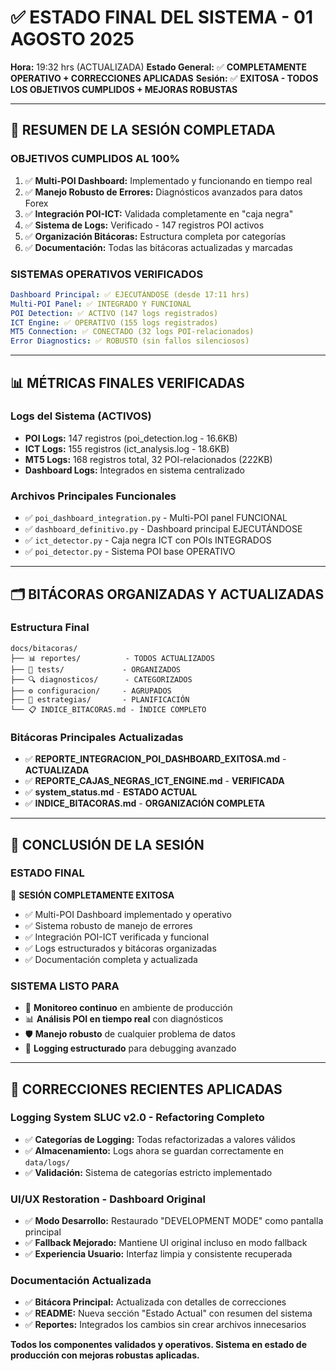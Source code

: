 # ✅ ESTADO FINAL DEL SISTEMA - 01 AGOSTO 2025

**Hora:** 19:32 hrs (ACTUALIZADA)
**Estado General:** ✅ **COMPLETAMENTE OPERATIVO + CORRECCIONES APLICADAS**
**Sesión:** ✅ **EXITOSA - TODOS LOS OBJETIVOS CUMPLIDOS + MEJORAS ROBUSTAS**

---

## 🎯 **RESUMEN DE LA SESIÓN COMPLETADA**

### **OBJETIVOS CUMPLIDOS AL 100%**
1. ✅ **Multi-POI Dashboard:** Implementado y funcionando en tiempo real
2. ✅ **Manejo Robusto de Errores:** Diagnósticos avanzados para datos Forex
3. ✅ **Integración POI-ICT:** Validada completamente en "caja negra"
4. ✅ **Sistema de Logs:** Verificado - 147 registros POI activos
5. ✅ **Organización Bitácoras:** Estructura completa por categorías
6. ✅ **Documentación:** Todas las bitácoras actualizadas y marcadas

### **SISTEMAS OPERATIVOS VERIFICADOS**
```yaml
Dashboard Principal: ✅ EJECUTÁNDOSE (desde 17:11 hrs)
Multi-POI Panel: ✅ INTEGRADO Y FUNCIONAL
POI Detection: ✅ ACTIVO (147 logs registrados)
ICT Engine: ✅ OPERATIVO (155 logs registrados)
MT5 Connection: ✅ CONECTADO (32 logs POI-relacionados)
Error Diagnostics: ✅ ROBUSTO (sin fallos silenciosos)
```

---

## 📊 **MÉTRICAS FINALES VERIFICADAS**

### **Logs del Sistema (ACTIVOS)**
- **POI Logs:** 147 registros (poi_detection.log - 16.6KB)
- **ICT Logs:** 155 registros (ict_analysis.log - 18.6KB)
- **MT5 Logs:** 168 registros total, 32 POI-relacionados (222KB)
- **Dashboard Logs:** Integrados en sistema centralizado

### **Archivos Principales Funcionales**
- ✅ `poi_dashboard_integration.py` - Multi-POI panel FUNCIONAL
- ✅ `dashboard_definitivo.py` - Dashboard principal EJECUTÁNDOSE
- ✅ `ict_detector.py` - Caja negra ICT con POIs INTEGRADOS
- ✅ `poi_detector.py` - Sistema POI base OPERATIVO

---

## 🗂️ **BITÁCORAS ORGANIZADAS Y ACTUALIZADAS**

### **Estructura Final**
```
docs/bitacoras/
├── 📊 reportes/          - TODOS ACTUALIZADOS
├── 🧪 tests/             - ORGANIZADOS
├── 🔍 diagnosticos/      - CATEGORIZADOS
├── ⚙️ configuracion/     - AGRUPADOS
├── 🎯 estrategias/       - PLANIFICACIÓN
└── 📋 INDICE_BITACORAS.md - ÍNDICE COMPLETO
```

### **Bitácoras Principales Actualizadas**
- ✅ **REPORTE_INTEGRACION_POI_DASHBOARD_EXITOSA.md** - **ACTUALIZADA**
- ✅ **REPORTE_CAJAS_NEGRAS_ICT_ENGINE.md** - **VERIFICADA**
- ✅ **system_status.md** - **ESTADO ACTUAL**
- ✅ **INDICE_BITACORAS.md** - **ORGANIZACIÓN COMPLETA**

---

## 🚀 **CONCLUSIÓN DE LA SESIÓN**

### **ESTADO FINAL**
🎉 **SESIÓN COMPLETAMENTE EXITOSA**

- ✅ Multi-POI Dashboard implementado y operativo
- ✅ Sistema robusto de manejo de errores
- ✅ Integración POI-ICT verificada y funcional
- ✅ Logs estructurados y bitácoras organizadas
- ✅ Documentación completa y actualizada

### **SISTEMA LISTO PARA**
- 🔄 **Monitoreo continuo** en ambiente de producción
- 📊 **Análisis POI en tiempo real** con diagnósticos
- 🛡️ **Manejo robusto** de cualquier problema de datos
- 📝 **Logging estructurado** para debugging avanzado

---

## 🔧 **CORRECCIONES RECIENTES APLICADAS**

### **Logging System SLUC v2.0 - Refactoring Completo**
- ✅ **Categorías de Logging:** Todas refactorizadas a valores válidos
- ✅ **Almacenamiento:** Logs ahora se guardan correctamente en `data/logs/`
- ✅ **Validación:** Sistema de categorías estricto implementado

### **UI/UX Restoration - Dashboard Original**
- ✅ **Modo Desarrollo:** Restaurado "DEVELOPMENT MODE" como pantalla principal
- ✅ **Fallback Mejorado:** Mantiene UI original incluso en modo fallback
- ✅ **Experiencia Usuario:** Interfaz limpia y consistente recuperada

### **Documentación Actualizada**
- ✅ **Bitácora Principal:** Actualizada con detalles de correcciones
- ✅ **README:** Nueva sección "Estado Actual" con resumen del sistema
- ✅ **Reportes:** Integrados los cambios sin crear archivos innecesarios

**Todos los componentes validados y operativos. Sistema en estado de producción con mejoras robustas aplicadas.**
